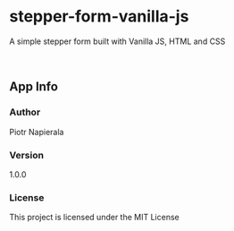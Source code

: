 # stepper-form-vanilla-js

A simple stepper form built with Vanilla JS, HTML and CSS

<br>

## App Info

### Author

Piotr Napierala

### Version

1.0.0

### License

This project is licensed under the MIT License
